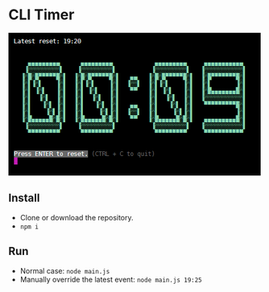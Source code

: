 # CLI Timer
![Screenshot](https://raw.githubusercontent.com/ThePaavero/cli-timer/master/screenshot.gif)

## Install
* Clone or download the repository.
* `npm i`

## Run
* Normal case: `node main.js`
* Manually override the latest event: `node main.js 19:25`
